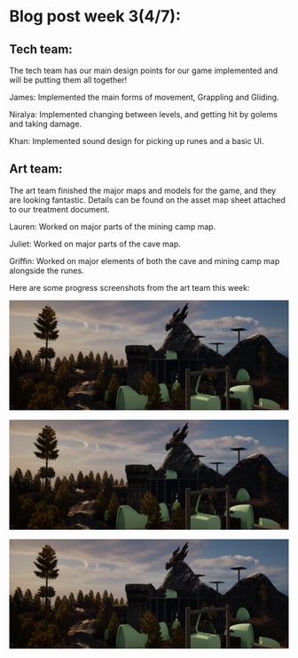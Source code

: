 # Blog post week 3(4/7): 

## Tech team: 
The tech team has our main design points for our game implemented and will be putting them all together! 

James: Implemented the main forms of movement, Grappling and Gliding. 

Niralya: Implemented changing between levels, and getting hit by golems and taking damage. 

Khan: Implemented sound design for picking up runes and a basic UI. 

## Art team: 
The art team finished the major maps and models for the game, and they are looking fantastic. Details can be found on the asset map sheet attached to our treatment document.

Lauren: Worked on major parts of the mining camp map. 

Juliet: Worked on major parts of the cave map. 

Griffin: Worked on major elements of both the cave and mining camp map alongside the runes. 


Here are some progress screenshots from the art team this week: 

![Mining village 1](https://github.com/gribsyrup/Hue-nique-Website-/blob/gh-pages/Art/blog3image1.png)

![Mining village 2](https://github.com/gribsyrup/Hue-nique-Website-/blob/gh-pages/Art/blog3image1.png)

![Mining village 3](https://github.com/gribsyrup/Hue-nique-Website-/blob/gh-pages/Art/blog3image1.png)
